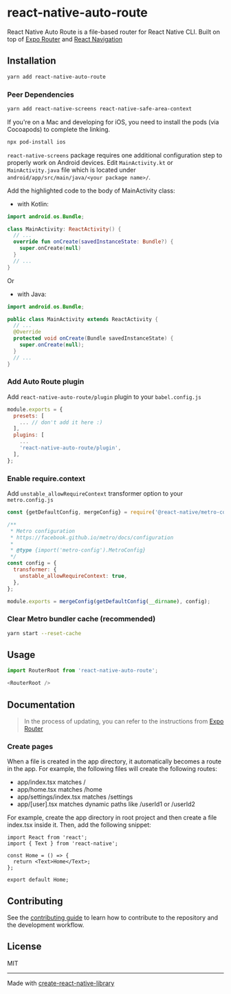 # react-native-auto-route

React Native Auto Route is a file-based router for React Native CLI. Built on top of [Expo Router](https://docs.expo.dev/router/introduction/) and [React Navigation](https://reactnavigation.org/)

## Installation

```sh
yarn add react-native-auto-route
```

### Peer Dependencies

```sh
yarn add react-native-screens react-native-safe-area-context
```

If you're on a Mac and developing for iOS, you need to install the pods (via Cocoapods) to complete the linking.
  
```sh
npx pod-install ios
```
`react-native-screens` package requires one additional configuration step to properly work on Android devices. Edit `MainActivity.kt` or `MainActivity.java` file which is located under `android/app/src/main/java/<your package name>/`.

Add the highlighted code to the body of MainActivity class:

- with Kotlin:

```kt
import android.os.Bundle;

class MainActivity: ReactActivity() {
  // ...
  override fun onCreate(savedInstanceState: Bundle?) {
    super.onCreate(null)
  }
  // ...
}
```

Or

- with Java:

```java
import android.os.Bundle;

public class MainActivity extends ReactActivity {
  // ...
  @Override
  protected void onCreate(Bundle savedInstanceState) {
    super.onCreate(null);
  }
  // ...
}
```

### Add Auto Route plugin

Add `react-native-auto-route/plugin` plugin to your `babel.config.js`
    
```js
module.exports = {
  presets: [
    ... // don't add it here :)
  ],
  plugins: [
    ...
    'react-native-auto-route/plugin',
  ],
};
```

### Enable require.context

Add `unstable_allowRequireContext` transformer option to your `metro.config.js`
    
```js
const {getDefaultConfig, mergeConfig} = require('@react-native/metro-config');

/**
 * Metro configuration
 * https://facebook.github.io/metro/docs/configuration
 *
 * @type {import('metro-config').MetroConfig}
 */
const config = {
  transformer: {
    unstable_allowRequireContext: true,
  },
};

module.exports = mergeConfig(getDefaultConfig(__dirname), config);
```

### Clear Metro bundler cache (recommended)

```sh
yarn start --reset-cache
```

## Usage

```js
import RouterRoot from 'react-native-auto-route';

<RouterRoot />
```

## Documentation

> In the process of updating, you can refer to the instructions from [Expo Router](https://docs.expo.dev/router/create-pages/)

### Create pages

When a file is created in the app directory, it automatically becomes a route in the app. For example, the following files will create the following routes:

- app/index.tsx matches /
- app/home.tsx matches /home
- app/settings/index.tsx matches /settings
- app/[user].tsx matches dynamic paths like /userId1 or /userId2

For example, create the app directory in root project and then create a file index.tsx inside it. Then, add the following snippet:

```tsx
import React from 'react';
import { Text } from 'react-native';

const Home = () => {
  return <Text>Home</Text>;
};

export default Home;
```


## Contributing

See the [contributing guide](CONTRIBUTING.md) to learn how to contribute to the repository and the development workflow.

## License

MIT

---

Made with [create-react-native-library](https://github.com/callstack/react-native-builder-bob)

